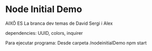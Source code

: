 # Node Initial Demo

AIXÔ ES La branca dev temas de David Sergi i Alex

dependencies:
UUID, colors, inquirer

Para ejecutar programa:
Desde carpeta /nodeinitialDemo
npm start
